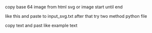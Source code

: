 copy base 64 image from html svg or image start until end

like this and paste to input_svg.txt after that try two method python file



copy text and past like example text